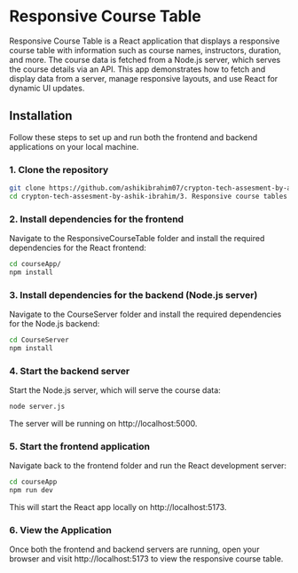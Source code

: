 # Responsive Course Table

Responsive Course Table is a React application that displays a responsive course table with information such as course names, instructors, duration, and more. The course data is fetched from a Node.js server, which serves the course details via an API. This app demonstrates how to fetch and display data from a server, manage responsive layouts, and use React for dynamic UI updates.

## Installation

Follow these steps to set up and run both the frontend and backend applications on your local machine.

### 1. Clone the repository

```bash
git clone https://github.com/ashikibrahim07/crypton-tech-assesment-by-ashik-ibrahim.git
cd crypton-tech-assesment-by-ashik-ibrahim/3. Responsive course tables
```

### 2. Install dependencies for the frontend

Navigate to the ResponsiveCourseTable folder and install the required dependencies for the React frontend:

```bash
cd courseApp/
npm install
```

### 3. Install dependencies for the backend (Node.js server)

Navigate to the CourseServer folder and install the required dependencies for the Node.js backend:

```bash
cd CourseServer
npm install
```

### 4. Start the backend server

Start the Node.js server, which will serve the course data:

```bash
node server.js
```

The server will be running on http://localhost:5000.

### 5. Start the frontend application

Navigate back to the frontend folder and run the React development server:

```bash
cd courseApp
npm run dev
```

This will start the React app locally on http://localhost:5173.

### 6. View the Application

Once both the frontend and backend servers are running, open your browser and visit http://localhost:5173 to view the responsive course table.
